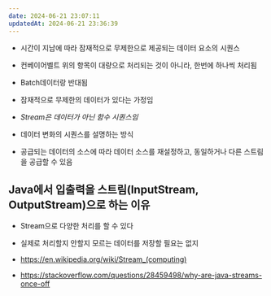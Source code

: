 ```yaml
---
date: 2024-06-21 23:07:11
updatedAt: 2024-06-21 23:36:39
---
```

- 시간이 지남에 따라 잠재적으로 무제한으로 제공되는 데이터 요소의 시퀀스
- 컨베이어벨트 위의 항목이 대량으로 처리되는 것이 아니라, 한번에 하나씩 처리됨
- Batch데이터랑 반대됨

- 잠재적으로 무제한의 데이터가 있다는 가정임

- *Stream은 데이터가 아닌 함수 시퀀스임*
- 데이터 변화의 시퀀스를 설명하는 방식
- 공급되는 데이터의 소스에 따라 데이터 소스를 재설정하고, 동일하거나 다른 스트림을 공급할 수 있음

## Java에서 입출력을 스트림(InputStream, OutputStream)으로 하는 이유
- Stream으로 다양한 처리를 할 수 있다
- 실제로 처리할지 안할지 모르는 데이터를 저장할 필요는 없지













- https://en.wikipedia.org/wiki/Stream_(computing)
- https://stackoverflow.com/questions/28459498/why-are-java-streams-once-off